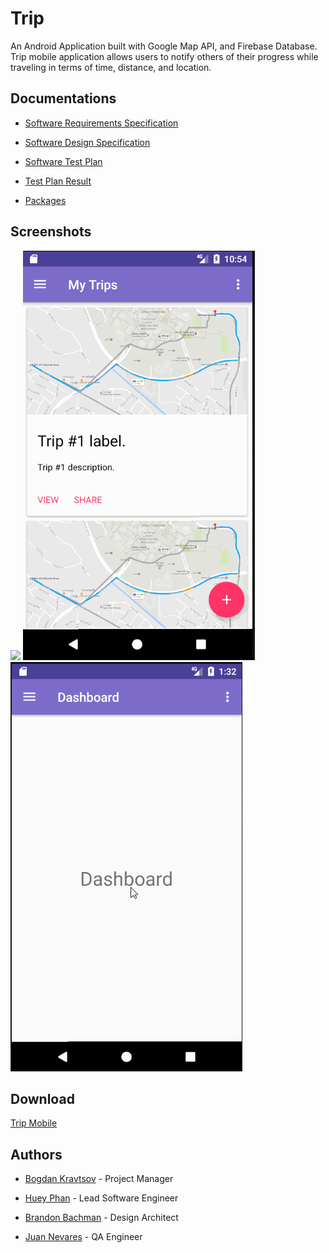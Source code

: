 # Trip

An Android Application built with Google Map API, and Firebase Database. Trip mobile application allows users to notify others of their progress while traveling in terms of time, distance, and location.

## Documentations

* [Software Requirements Specification](https://docs.google.com/document/d/1rIw1KRA0GCMhkqSjjWDKs0Jc4icHCS5_4y0T0Lg6xLU/edit?usp=sharing)

* [Software Design Specification](https://docs.google.com/document/d/1s5fY7hZrAb6xYUP6Pb-6SqhTBxJR6YqiZMKsJzKE3ms/edit?usp=sharing)

* [Software Test Plan](https://docs.google.com/document/d/1N-ItdiJ6Mm0Uog_7YjrNFemHVGUoM7-xaXaer1_-_zU/edit?usp=sharing)

* [Test Plan Result](https://docs.google.com/document/d/11_sf98HyYTf1AalMmprh0el6SCuTTcgjvQjCdSHm4-U/edit?usp=sharing)

* [Packages](https://bkboggy.github.io/Trip/)

## Screenshots
![](blah.gif)
![](drawer.gif)
![](setting.gif)

## Download
[Trip Mobile](https://github.com/ichomchom/Trip-Mobile/releases/tag/1.0)

## Authors
* [Bogdan Kravtsov](https://github.com/bkboggy) - Project Manager

* [Huey Phan](https://github.com/ichomchom) - Lead Software Engineer

* [Brandon Bachman](https://github.com/masterbachman) - Design Architect

* [Juan Nevares](https://github.com/JuanNevares) - QA Engineer
